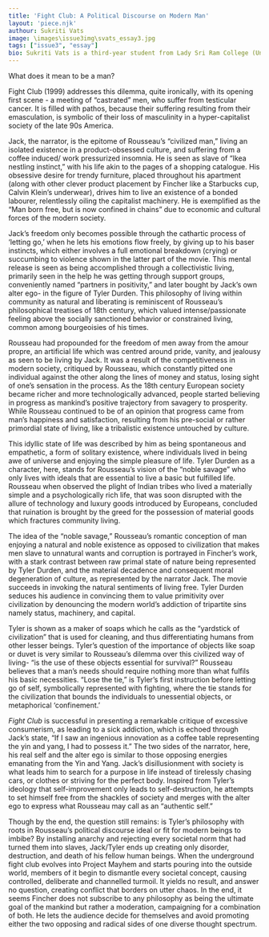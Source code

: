 ```yaml
---
title: 'Fight Club: A Political Discourse on Modern Man'
layout: 'piece.njk'
authour: Sukriti Vats
image: \images\issue3img\svats_essay3.jpg
tags: ["issue3", "essay"]
bio: Sukriti Vats is a third-year student from Lady Sri Ram College (University of Delhi). She likes writing poems, satires, and non-fiction pieces. She has previously written articles for Project Dhara on the socio-political issues of India. Her first work was a poem that was featured in the book- “Road to Future” affiliated with Meguro UNESCO Association. In her free time, she enjoys creating random jingles and read graphic novels.
---
```

What does it mean to be a man?

Fight Club (1999) addresses this dilemma, quite ironically, with its opening first scene - a meeting of “castrated” men, who suffer from testicular cancer. It is filled with pathos, because their suffering resulting from their emasculation, is symbolic of their loss of masculinity in a hyper-capitalist society of the late 90s America.

Jack, the narrator, is the epitome of Rousseau’s “civilized man,” living an isolated existence in a product-obsessed culture, and suffering from a coffee induced/ work pressurized insomnia. He is seen as slave of “Ikea nestling instinct,” with his life akin to the pages of a shopping catalogue. His obsessive desire for trendy furniture, placed throughout his apartment (along with other clever product placement by Fincher like a Starbucks cup, Calvin Klein’s underwear), drives him to live an existence of a bonded labourer, relentlessly oiling the capitalist machinery. He is exemplified as the “Man born free, but is now confined in chains” due to economic and cultural forces of the modern society.

Jack’s freedom only becomes possible through the cathartic process of ‘letting go,’ when he lets his emotions flow freely, by giving up to his baser instincts, which either involves a full emotional breakdown (crying) or succumbing to violence shown in the latter part of the movie. This mental release is seen as being accomplished through a collectivistic living, primarily seen in the help he was getting through support groups, conveniently named “partners in positivity,” and later bought by Jack’s own alter ego- in the figure of Tyler Durden. This philosophy of living within community as natural and liberating is reminiscent of Rousseau’s philosophical treatises of 18th century, which valued intense/passionate feeling above the socially sanctioned behavior or constrained living, common among bourgeoisies of his times.

Rousseau had propounded for the freedom of men away from the amour propre, an artificial life which was centred around pride, vanity, and jealousy as seen to be living by Jack. It was a result of the competitiveness in modern society, critiqued by Rousseau, which constantly pitted one individual against the other along the lines of money and status, losing sight of one’s sensation in the process. As the 18th century European society became richer and more technologically advanced, people started believing in progress as mankind’s positive trajectory from savagery to prosperity. While Rousseau continued to be of an opinion that progress came from man’s happiness and satisfaction, resulting from his pre-social or rather primordial state of living, like a tribalistic existence untouched by culture.

This idyllic state of life was described by him as being spontaneous and empathetic, a form of solitary existence, where individuals lived in being awe of universe and enjoying the simple pleasure of life. Tyler Durden as a character, here, stands for Rousseau’s vision of the “noble savage” who only lives with ideals that are essential to live a basic but fulfilled life. Rousseau when observed the plight of Indian tribes who lived a materially simple and a psychologically rich life, that was soon disrupted with the allure of technology and luxury goods introduced by Europeans, concluded that ruination is brought by the greed for the possession of material goods which fractures community living.

The idea of the “noble savage,” Rousseau’s romantic conception of man enjoying a natural and noble existence as opposed to civilization that makes men slave to unnatural wants and corruption is portrayed in Fincher’s work, with a stark contrast between raw primal state of nature being represented by Tyler Durden, and the material decadence and consequent moral degeneration of culture, as represented by the narrator Jack. The movie succeeds in invoking the natural sentiments of living free. Tyler Durden seduces his audience in convincing them to value primitivity over civilization by denouncing the modern world’s addiction of tripartite sins namely status, machinery, and capital.

Tyler is shown as a maker of soaps which he calls as the “yardstick of civilization” that is used for cleaning, and thus differentiating humans from other lesser beings. Tyler’s question of the importance of objects like soap or duvet is very similar to Rousseau’s dilemma over this civilized way of living- “is the use of these objects essential for survival?” Rousseau believes that a man’s needs should require nothing more than what fulfils his basic necessities. “Lose the tie,” is Tyler’s first instruction before letting go of self, symbolically represented with fighting, where the tie stands for the civilization that bounds the individuals to unessential objects, or metaphorical ‘confinement.’

*Fight Club* is successful in presenting a remarkable critique of excessive consumerism, as leading to a sick addiction, which is echoed through Jack’s state, “If I saw an ingenious innovation as a coffee table representing the yin and yang, I had to possess it.” The two sides of the narrator, here, his real self and the alter ego is similar to those opposing energies emanating from the Yin and Yang. Jack’s disillusionment with society is what leads him to search for a purpose in life instead of tirelessly chasing cars, or clothes or striving for the perfect body. Inspired from Tyler’s ideology that self-improvement only leads to self-destruction, he attempts to set himself free from the shackles of society and merges with the alter ego to express what Rousseau may call as an “authentic self.”

Though by the end, the question still remains: is Tyler’s philosophy with roots in Rousseau’s political discourse ideal or fit for modern beings to imbibe? By installing anarchy and rejecting every societal norm that had turned them into slaves, Jack/Tyler ends up creating only disorder, destruction, and death of his fellow human beings. When the underground fight club evolves into Project Mayhem and starts pouring into the outside world, members of it begin to dismantle every societal concept, causing controlled, deliberate and channelled turmoil. It yields no result, and answer no question, creating conflict that borders on utter chaos. In the end, it seems Fincher does not subscribe to any philosophy as being the ultimate goal of the mankind but rather a moderation, campaigning for a combination of both. He lets the audience decide for themselves and avoid promoting either the two opposing and radical sides of one diverse thought spectrum.